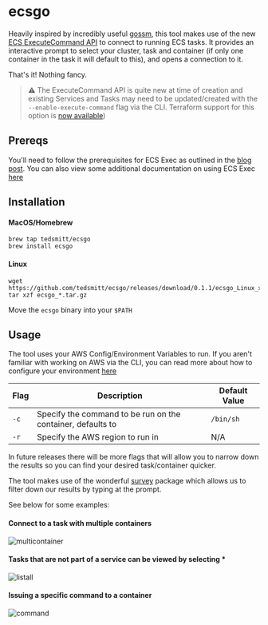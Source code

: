 # ecsgo

Heavily inspired by incredibly useful [gossm](https://github.com/gjbae1212/gossm), this tool makes use of the new [ECS ExecuteCommand API](https://aws.amazon.com/blogs/containers/new-using-amazon-ecs-exec-access-your-containers-fargate-ec2/) to connect to running ECS tasks. It provides an interactive prompt to select your cluster, task and container (if only one container in the task it will default to this), and opens a connection to it.

That's it! Nothing fancy.

> ⚠️ The ExecuteCommand API is quite new at time of creation and existing Services and Tasks may need to be updated/created with the `--enable-execute-command` flag via the CLI. Terraform support for this option is [now available](https://github.com/hashicorp/terraform-provider-aws/pull/18347))

## Prereqs
You'll need to follow the prerequisites for ECS Exec as outlined in the [blog post](https://aws.amazon.com/blogs/containers/new-using-amazon-ecs-exec-access-your-containers-fargate-ec2/). You can also view some additional documentation on using ECS Exec [here](https://docs.aws.amazon.com/AmazonECS/latest/developerguide/ecs-exec.html)

## Installation
#### MacOS/Homebrew
```
brew tap tedsmitt/ecsgo
brew install ecsgo
```

#### Linux
```
wget https://github.com/tedsmitt/ecsgo/releases/download/0.1.1/ecsgo_Linux_x86_64.tar.gz
tar xzf ecsgo_*.tar.gz
```
Move the `ecsgo` binary into your `$PATH`

## Usage
The tool uses your AWS Config/Environment Variables to run. If you aren't familiar with working on AWS via the CLI, you can read more about how to configure your environment [here](https://docs.aws.amazon.com/cli/latest/userguide/cli-configure-envvars.html)

| Flag        | Description | Default Value |
| ----------- | ----------- | ------------- |
| `-c`        | Specify the command to be run on the container, defaults to |`/bin/sh`|
| `-r`        | Specify the AWS region to run in                            | N/A

In future releases there will be more flags that will allow you to narrow down the results so you can find your desired task/container quicker.

The tool makes use of the wonderful [survey](https://github.com/AlecAivazis/survey) package which allows us to filter down our results by typing at the prompt.

See below for some examples:

#### Connect to a task with multiple containers
![multicontainer](https://user-images.githubusercontent.com/25430401/112647724-b7584a80-8e40-11eb-9928-d6a39f42d862.gif)

#### Tasks that are not part of a service can be viewed by selecting *
![listall](https://user-images.githubusercontent.com/25430401/112647877-dbb42700-8e40-11eb-8fcf-697edd391c62.gif)

#### Issuing a specific command to a container
![command](https://user-images.githubusercontent.com/25430401/112655297-25544000-8e48-11eb-9370-ea02ff1e5918.gif)
